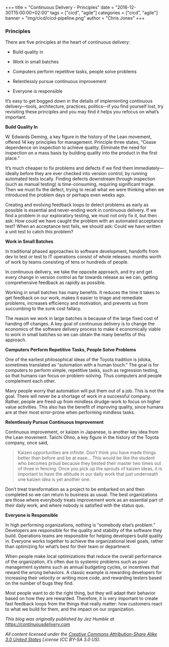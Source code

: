 +++
title = "Continuous Delivery - Principles"
date = "2016-12-30T15:00:00+02:00"
tags = ["cicd", "agile"]
categories = ["cicd", "agile"]
banner = "img/cicd/cicd-pipeline.png"
author = "Chris Jones"
+++

### Principles
There are five principles at the heart of continuous delivery:

* Build quality in

* Work in small batches

* Computers perform repetitive tasks, people solve problems

* Relentlessly pursue continuous improvement

* Everyone is responsible

It’s easy to get bogged down in the details of implementing continuous delivery—tools, architecture, practices, politics—if you find yourself lost, try revisiting these principles and you may find it helps you refocus on what’s important.

**Build Quality In**

W. Edwards Deming, a key figure in the history of the Lean movement, offered 14 key principles for management. Principle three states, “Cease dependence on inspection to achieve quality. Eliminate the need for inspection on a mass basis by building quality into the product in the first place.”

It’s much cheaper to fix problems and defects if we find them immediately—ideally before they are ever checked into version control, by running automated tests locally. Finding defects downstream through inspection (such as manual testing) is time-consuming, requiring significant triage. Then we must fix the defect, trying to recall what we were thinking when we introduced the problem days or perhaps even weeks ago.

Creating and evolving feedback loops to detect problems as early as possible is essential and never-ending work in continuous delivery. If we find a problem in our exploratory testing, we must not only fix it, but then ask: How could we have caught the problem with an automated acceptance test? When an acceptance test fails, we should ask: Could we have written a unit test to catch this problem?

**Work in Small Batches**

In traditional phased approaches to software development, handoffs from dev to test or test to IT operations consist of whole releases: months worth of work by teams consisting of tens or hundreds of people.

In continuous delivery, we take the opposite approach, and try and get every change in version control as far towards release as we can, getting comprehensive feedback as rapidly as possible.

Working in small batches has many benefits. It reduces the time it takes to get feedback on our work, makes it easier to triage and remediate problems, increases efficiency and motivation, and prevents us from succumbing to the sunk cost fallacy.

The reason we work in large batches is because of the large fixed cost of handing off changes. A key goal of continuous delivery is to change the economics of the software delivery process to make it economically viable to work in small batches so we can obtain the many benefits of this approach.

**Computers Perform Repetitive Tasks, People Solve Problems**

One of the earliest philosophical ideas of the Toyota tradition is jidoka, sometimes translated as “automation with a human touch.” The goal is for computers to perform simple, repetitive tasks, such as regression testing, so that humans can focus on problem-solving. Thus computers and people complement each other.

Many people worry that automation will put them out of a job. This is not the goal. There will never be a shortage of work in a successful company. Rather, people are freed up from mindless drudge-work to focus on higher value activities. This also has the benefit of improving quality, since humans are at their most error-prone when performing mindless tasks.

**Relentlessly Pursue Continuous Improvement**

Continuous improvement, or kaizen in Japanese, is another key idea from the Lean movement. Taiichi Ohno, a key figure in the history of the Toyota company, once said,

> Kaizen opportunities are infinite. Don’t think you have made things better than before and be at ease… This would be like the student who becomes proud because they bested their master two times out of three in fencing. Once you pick up the sprouts of kaizen ideas, it is important to have the attitude in our daily work that just underneath one kaizen idea is yet another one.

Don’t treat transformation as a project to be embarked on and then completed so we can return to business as usual. The best organizations are those where everybody treats improvement work as an essential part of their daily work, and where nobody is satisfied with the status quo.

**Everyone is Responsible**

In high performing organizations, nothing is “somebody else’s problem.” Developers are responsible for the quality and stability of the software they build. Operations teams are responsible for helping developers build quality in. Everyone works together to achieve the organizational level goals, rather than optimizing for what’s best for their team or department.

When people make local optimizations that reduce the overall performance of the organization, it’s often due to systemic problems such as poor management systems such as annual budgeting cycles, or incentives that reward the wrong behaviors. A classic example is rewarding developers for increasing their velocity or writing more code, and rewarding testers based on the number of bugs they find.

Most people want to do the right thing, but they will adapt their behavior based on how they are rewarded. Therefore, it is very important to create fast feedback loops from the things that really matter: how customers react to what we build for them, and the impact on our organization.

*This blog was originally published by Jez Humble at https://continuousdelivery.com*

*All content licensed under the <a href="https://creativecommons.org/licenses/by-sa/3.0/us/">Creative Commons Attribution-Share Alike 3.0 United States</a> License (CC BY-SA 3.0 US).*
